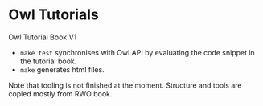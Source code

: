 # Owl Tutorials

Owl Tutorial Book V1


- `make test` synchronises with Owl API by evaluating the code snippet in the tutorial book.
- `make` generates html files.

Note that tooling is not finished at the moment. Structure and tools are copied mostly from RWO book.